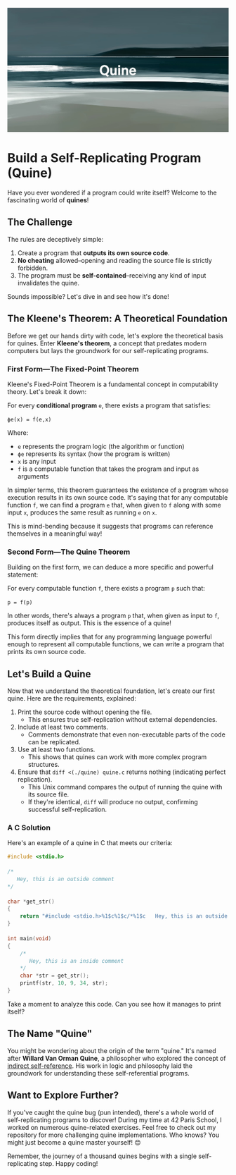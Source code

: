 ![](assets/thumbnail.jpg)

# Build a Self-Replicating Program (Quine)

Have you ever wondered if a program could write itself? Welcome to the fascinating world of **quines**!

## The Challenge

The rules are deceptively simple:

1. Create a program that **outputs its own source code**.
2. **No cheating** allowed–opening and reading the source file is strictly forbidden.
3. The program must be **self-contained**–receiving any kind of input invalidates the quine.

Sounds impossible? Let's dive in and see how it's done!

## The Kleene's Theorem: A Theoretical Foundation

Before we get our hands dirty with code, let's explore the theoretical basis for quines. Enter **Kleene's theorem**, a concept that predates modern computers but lays the groundwork for our self-replicating programs.

### First Form—The Fixed-Point Theorem

Kleene's Fixed-Point Theorem is a fundamental concept in computability theory. Let's break it down:

For every **conditional program** `e`, there exists a program that satisfies:

`ϕe(x) = f(e,x)`

Where:

- `e` represents the program logic (the algorithm or function)
- `ϕe` represents its syntax (how the program is written)
- `x` is any input
- `f` is a computable function that takes the program and input as arguments

In simpler terms, this theorem guarantees the existence of a program whose execution results in its own source code. It's saying that for any computable function `f`, we can find a program `e` that, when given to `f` along with some input `x`, produces the same result as running `e` on `x`.

This is mind-bending because it suggests that programs can reference themselves in a meaningful way!

### Second Form—The Quine Theorem

Building on the first form, we can deduce a more specific and powerful statement:

For every computable function `f`, there exists a program `p` such that:

`p = f(p)`

In other words, there's always a program `p` that, when given as input to `f`, produces itself as output. This is the essence of a quine!

This form directly implies that for any programming language powerful enough to represent all computable functions, we can write a program that prints its own source code.

## Let's Build a Quine

Now that we understand the theoretical foundation, let's create our first quine. Here are the requirements, explained:

1. Print the source code without opening the file.
   - This ensures true self-replication without external dependencies.
2. Include at least two comments.
   - Comments demonstrate that even non-executable parts of the code can be replicated.
3. Use at least two functions.
   - This shows that quines can work with more complex program structures.
4. Ensure that `diff <(./quine) quine.c` returns nothing (indicating perfect replication).
   - This Unix command compares the output of running the quine with its source file.
   - If they're identical, `diff` will produce no output, confirming successful self-replication.

### A C Solution

Here's an example of a quine in C that meets our criteria:

```c
#include <stdio.h>

/*
   Hey, this is an outside comment
*/

char *get_str()
{
	return "#include <stdio.h>%1$c%1$c/*%1$c   Hey, this is an outside comment%1$c*/%1$c%1$cchar *get_str()%1$c{%1$c%2$creturn %3$c%4$s%3$c;%1$c}%1$c%1$cint main(void)%1$c{%1$c%2$c/*%1$c%2$c   Hey, this is an inside comment%1$c%2$c*/%1$c%2$cchar *str = get_str();%1$c%2$cprintf(str, 10, 9, 34, str);%1$c}%1$c";
}

int main(void)
{
	/*
	   Hey, this is an inside comment
	*/
	char *str = get_str();
	printf(str, 10, 9, 34, str);
}
```

Take a moment to analyze this code. Can you see how it manages to print itself?

## The Name "Quine"

You might be wondering about the origin of the term "quine." It's named after **Willard Van Orman Quine**, a philosopher who explored the concept of [indirect self-reference](https://en.wikipedia.org/wiki/Indirect_self-reference). His work in logic and philosophy laid the groundwork for understanding these self-referential programs.

## Want to Explore Further?

If you've caught the quine bug (pun intended), there's a whole world of self-replicating programs to discover! During my time at 42 Paris School, I worked on numerous quine-related exercises. Feel free to check out my repository for more challenging quine implementations. Who knows? You might just become a quine master yourself! 😊

Remember, the journey of a thousand quines begins with a single self-replicating step. Happy coding!
